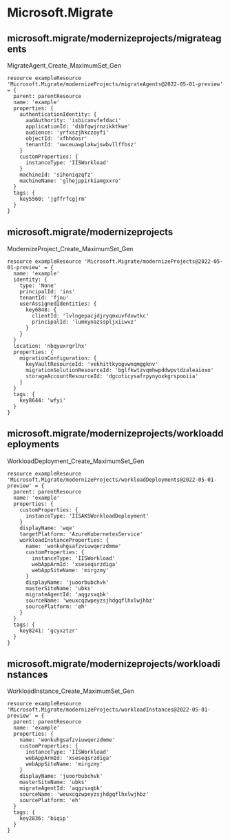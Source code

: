 # Microsoft.Migrate

## microsoft.migrate/modernizeprojects/migrateagents

MigrateAgent_Create_MaximumSet_Gen
```bicep
resource exampleResource 'Microsoft.Migrate/modernizeProjects/migrateAgents@2022-05-01-preview' = {
  parent: parentResource 
  name: 'example'
  properties: {
    authenticationIdentity: {
      aadAuthority: 'isbicanvfefdaci'
      applicationId: 'dibfqwjrnzikktkwe'
      audience: 'yrfxszjhkczoyfi'
      objectId: 'xfhhdosr'
      tenantId: 'uwceuawplakwjswbvllffbsz'
    }
    customProperties: {
      instanceType: 'IISWorkload'
    }
    machineId: 'sihoniqzqfz'
    machineName: 'glhejppirkiamgxxro'
  }
  tags: {
    key5560: 'jgffrfcgjrm'
  }
}
```

## microsoft.migrate/modernizeprojects

ModernizeProject_Create_MaximumSet_Gen
```bicep
resource exampleResource 'Microsoft.Migrate/modernizeProjects@2022-05-01-preview' = {
  name: 'example'
  identity: {
    type: 'None'
    principalId: 'ins'
    tenantId: 'fjnu'
    userAssignedIdentities: {
      key6848: {
        clientId: 'lvlngepacjdjryqmxuvfdxwtkc'
        principalId: 'lumkynazsspljxiiwvz'
      }
    }
  }
  location: 'nbqyuxrgrlhx'
  properties: {
    migrationConfiguration: {
      keyVaultResourceId: 'vekhittkyogvwnqmggknv'
      migrationSolutionResourceId: 'bglfkwtzvqmhwpddwpvtdzaleaioxo'
      storageAccountResourceId: 'dgcoticysafrpynyoxkgrspooiia'
    }
  }
  tags: {
    key8644: 'wfyi'
  }
}
```

## microsoft.migrate/modernizeprojects/workloaddeployments

WorkloadDeployment_Create_MaximumSet_Gen
```bicep
resource exampleResource 'Microsoft.Migrate/modernizeProjects/workloadDeployments@2022-05-01-preview' = {
  parent: parentResource 
  name: 'example'
  properties: {
    customProperties: {
      instanceType: 'IISAKSWorkloadDeployment'
    }
    displayName: 'wqe'
    targetPlatform: 'AzureKubernetesService'
    workloadInstanceProperties: {
      name: 'wonkuhgsafzviuwqerzdmme'
      customProperties: {
        instanceType: 'IISWorkload'
        webAppArmId: 'xseseqsrzdiga'
        webAppSiteName: 'mirgzmy'
      }
      displayName: 'juoorbubchvk'
      masterSiteName: 'ubks'
      migrateAgentId: 'aqgzsxqbk'
      sourceName: 'weuxcqzwpeyzsjhdgqflhxlwjhbz'
      sourcePlatform: 'eh'
    }
  }
  tags: {
    key8241: 'gcyxztzr'
  }
}
```

## microsoft.migrate/modernizeprojects/workloadinstances

WorkloadInstance_Create_MaximumSet_Gen
```bicep
resource exampleResource 'Microsoft.Migrate/modernizeProjects/workloadInstances@2022-05-01-preview' = {
  parent: parentResource 
  name: 'example'
  properties: {
    name: 'wonkuhgsafzviuwqerzdmme'
    customProperties: {
      instanceType: 'IISWorkload'
      webAppArmId: 'xseseqsrzdiga'
      webAppSiteName: 'mirgzmy'
    }
    displayName: 'juoorbubchvk'
    masterSiteName: 'ubks'
    migrateAgentId: 'aqgzsxqbk'
    sourceName: 'weuxcqzwpeyzsjhdgqflhxlwjhbz'
    sourcePlatform: 'eh'
  }
  tags: {
    key2836: 'biqip'
  }
}
```
